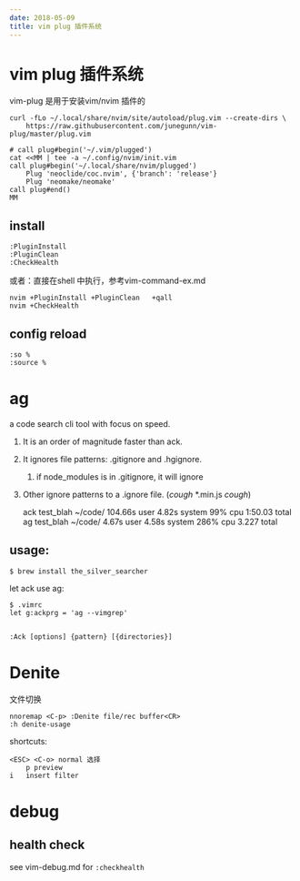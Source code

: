 ```yaml
---
date: 2018-05-09
title: vim plug 插件系统
---
```

# vim plug 插件系统
vim-plug 是用于安装vim/nvim 插件的

    curl -fLo ~/.local/share/nvim/site/autoload/plug.vim --create-dirs \
        https://raw.githubusercontent.com/junegunn/vim-plug/master/plug.vim

    # call plug#begin('~/.vim/plugged')
    cat <<MM | tee -a ~/.config/nvim/init.vim
    call plug#begin('~/.local/share/nvim/plugged')
        Plug 'neoclide/coc.nvim', {'branch': 'release'}
        Plug 'neomake/neomake'
    call plug#end()
    MM

## install

    :PluginInstall
    :PluginClean 
    :CheckHealth

或者：直接在shell 中执行，参考vim-command-ex.md

    nvim +PluginInstall +PluginClean   +qall
    nvim +CheckHealth

## config reload

    :so %
    :source %

# ag
a code search cli tool with focus on speed.
1. It is an order of magnitude faster than ack.
2. It ignores file patterns: .gitignore and .hgignore.
    1.  if node_modules is in .gitignore, it will ignore
3. Other ignore patterns to a .ignore file. (*cough* *.min.js *cough*)

    ack test_blah ~/code/  104.66s user 4.82s system 99% cpu 1:50.03 total
    ag test_blah ~/code/  4.67s user 4.58s system 286% cpu 3.227 total

## usage:

    $ brew install the_silver_searcher

let ack use ag:

    $ .vimrc
    let g:ackprg = 'ag --vimgrep'


    :Ack [options] {pattern} [{directories}]

# Denite
文件切换

    nnoremap <C-p> :Denite file/rec buffer<CR>
    :h denite-usage

shortcuts:

    <ESC> <C-o> normal 选择
        p preview
    i   insert filter

# debug
## health check
see vim-debug.md for  `:checkhealth`
